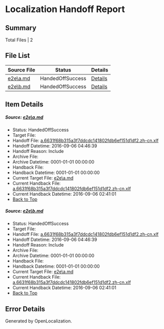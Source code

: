 # <a name='report-top'></a> Localization Handoff Report

## Summary
 Total Files | 2

## File List
 Source File | Status | Details 
 ----------- | ------ | ------- 
 [e2e\a.md](https://github.com/OpenLocalizationTestOrg/ol-test0/blob/b74bb9556b262c1e4889ccfb979c5f417d45a65e/e2e/a.md) | HandedOffSuccess | [Details](#fe3cb266163aeff61e59909a6de6dc9a152c01de1)
 [e2e\b.md](https://github.com/OpenLocalizationTestOrg/ol-test0/blob/b74bb9556b262c1e4889ccfb979c5f417d45a65e/e2e/b.md) | HandedOffSuccess | [Details](#fe3cb266163aeff61e59909a6de6dc9a152c01de2)

## Item Details
##### <a name='fe3cb266163aeff61e59909a6de6dc9a152c01de1'></a> Source: [e2e\a.md](https://github.com/OpenLocalizationTestOrg/ol-test0/blob/b74bb9556b262c1e4889ccfb979c5f417d45a65e/e2e/a.md)
* Status: HandedOffSuccess
* Target File: 
* Handoff File: [a.6631f68b315a3f7ddcdc141802fdb6ef151d1df2.zh-cn.xlf](https://github.com/OpenLocalizationTestOrg/ol-test0-handoff/blob/1c09e663134e95e585aa3e3e5a59390f0481c2f7/ol-handoff/OpenLocalizationTestOrg/ol-test0-zhcn/ci/ht/a.6631f68b315a3f7ddcdc141802fdb6ef151d1df2.zh-cn.xlf)
* Handoff Datetime: 2016-09-06 04:46:39
* Handoff Reason: Include
* Archive File: 
* Archive Datetime: 0001-01-01 00:00:00
* Handback File: 
* Handback Datetime: 0001-01-01 00:00:00
* Current Target File: [e2e\a.md](https://github.com/OpenLocalizationTestOrg/ol-test0-zhcn/blob/afd5be47884a9626d5b76e8bd7f150afe6d91776/e2e/a.md)
* Current Handback File: [a.6631f68b315a3f7ddcdc141802fdb6ef151d1df2.zh-cn.xlf](https://github.com/OpenLocalizationTestOrg/ol-test0-handback/blob/0cfea2667cd4b3f0aebb36adaccba5d2d1981eca/ol-handback/OpenLocalizationTestOrg/ol-test0-zhcn/ci/ht/a.6631f68b315a3f7ddcdc141802fdb6ef151d1df2.zh-cn.xlf)
* Current Handback Datetime: 2016-09-06 02:41:01
* [Back to Top](#report-top)

##### <a name='fe3cb266163aeff61e59909a6de6dc9a152c01de2'></a> Source: [e2e\b.md](https://github.com/OpenLocalizationTestOrg/ol-test0/blob/b74bb9556b262c1e4889ccfb979c5f417d45a65e/e2e/b.md)
* Status: HandedOffSuccess
* Target File: 
* Handoff File: [a.6631f68b315a3f7ddcdc141802fdb6ef151d1df2.zh-cn.xlf](https://github.com/OpenLocalizationTestOrg/ol-test0-handoff/blob/1c09e663134e95e585aa3e3e5a59390f0481c2f7/ol-handoff/OpenLocalizationTestOrg/ol-test0-zhcn/ci/ht/a.6631f68b315a3f7ddcdc141802fdb6ef151d1df2.zh-cn.xlf)
* Handoff Datetime: 2016-09-06 04:46:39
* Handoff Reason: Include
* Archive File: 
* Archive Datetime: 0001-01-01 00:00:00
* Handback File: 
* Handback Datetime: 0001-01-01 00:00:00
* Current Target File: [e2e\a.md](https://github.com/OpenLocalizationTestOrg/ol-test0-zhcn/blob/afd5be47884a9626d5b76e8bd7f150afe6d91776/e2e/a.md)
* Current Handback File: [a.6631f68b315a3f7ddcdc141802fdb6ef151d1df2.zh-cn.xlf](https://github.com/OpenLocalizationTestOrg/ol-test0-handback/blob/0cfea2667cd4b3f0aebb36adaccba5d2d1981eca/ol-handback/OpenLocalizationTestOrg/ol-test0-zhcn/ci/ht/a.6631f68b315a3f7ddcdc141802fdb6ef151d1df2.zh-cn.xlf)
* Current Handback Datetime: 2016-09-06 02:41:01
* [Back to Top](#report-top)


## Error Details

Generated by OpenLocalization.
